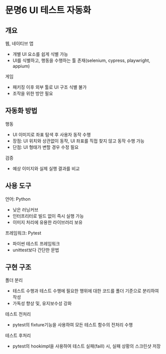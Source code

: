 # 문명6 UI 테스트 자동화

## 개요
웹, 네이티브 앱​
- 개별 UI 요소를 쉽게 식별 가능​
- UI를 식별하고, 행동을 수행하는 툴 존재(selenium, cypress, playwright, appium)​

게임​
- 패키징 이후 외부 툴로 UI 구조 식별 불가​
- 조작을 위한 방안 필요


## 자동화 방법
행동
- UI 이미지로 좌표 탐색 후 사용자 동작 수행​
- 장점: UI 위치와 상관없이 동작, UI 좌표를 직접 찾지 않고 동작 수행 가능​
- 단점: UI 형태가 변할 경우 수정 필요

검증
- 예상 이미지와 실제 실행 결과를 비교


## 사용 도구
언어: Python​
- 낮은 러닝커브​
- 인터프리터로 빌드 없이 즉시 실행 가능​
- 이미지 처리에 유용한 라이브러리 보유​

프레임워크: Pytest​
- 파이썬 테스트 프레임워크​
- unittest보다 간단한 문법


## 구현 구조
폴더 분리​
- 테스트 수행과 테스트 수행에 필요한 행위에 대한 코드를 폴더 기준으로 분리하여 작성​
- 가독성 향상 및, 유지보수성 강화​

테스트 전처리​
- pytest의 fixture기능을 사용하여 모든 테스트 함수의 전처리 수행​

테스트 후처리​
- pytest의 hookimpl을 사용하여 테스트 실패(faill) 시, 실패 상황의 스크린샷 저장

